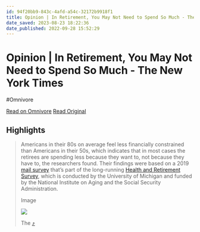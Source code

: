 ```yaml
---
id: 94f20bb9-843c-4afd-a54c-32172b9918f1
title: Opinion | In Retirement, You May Not Need to Spend So Much - The New York Times
date_saved: 2023-08-23 18:22:36
date_published: 2022-09-28 15:52:29
---
```


# Opinion | In Retirement, You May Not Need to Spend So Much - The New York Times
#Omnivore

[Read on Omnivore](https://omnivore.app/me/opinion-in-retirement-you-may-not-need-to-spend-so-much-the-new--18a247e11f8)
[Read Original](https://archive.fo/AqKOO)

## Highlights

> Americans in their 80s on average feel less financially constrained than Americans in their 50s, which indicates that in most cases the retirees are spending less because they want to, not because they have to, the researchers found. Their findings were based on a 2019 [mail survey](https://archive.fo/o/AqKOO/https://hrs.isr.umich.edu/news/data-announcements/2019-consumption-and-activities-mail-survey-cams-2019-final-version-10) that’s part of the long-running [Health and Retirement Survey](https://archive.fo/o/AqKOO/https://hrs.isr.umich.edu/about), which is conducted by the University of Michigan and funded by the National Institute on Aging and the Social Security Administration.
> 
> Image
> 
> ![](https://archive.fo/AqKOO/8996b7196fca3d96d7a82d40042b27102cb98b73.webp)
> 
> The [⤴️](https://omnivore.app/me/opinion-in-retirement-you-may-not-need-to-spend-so-much-the-new--18a247e11f8#d12ac2c4-12b5-4eb3-8faf-4225b660fbe8) 

